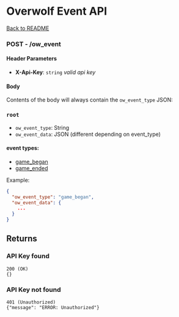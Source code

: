 # Overwolf Event API
[Back to README](../README.md)

### **POST** - /ow_event

#### Header Parameters

- **X-Api-Key**: `string` _valid api key_

#### Body

Contents of the body will always contain the `ow_event_type` JSON:
### `root`
* `ow_event_type`: String
* `ow_event_data`: JSON (different depending on event_type)

#### event types:
* [game_began](game_began.md)
* [game_ended](game_ended.md)

Example:
```json
{
  "ow_event_type": "game_began",
  "ow_event_data": {
    ...
  }
}
```

## Returns
### API Key found

```
200 (OK)
{}
```

### API Key not found
```
401 (Unauthorized)
{"message": "ERROR: Unauthorized"}
```

